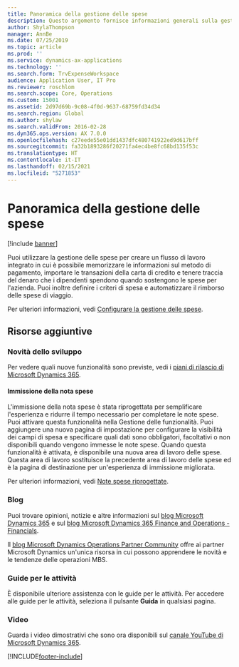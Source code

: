 ```yaml
---
title: Panoramica della gestione delle spese
description: Questo argomento fornisce informazioni generali sulla gestione delle spese e i collegamenti a risorse aggiuntive. Puoi utilizzare la gestione delle spese per creare un flusso di lavoro integrato in cui è possibile memorizzare le informazioni sul metodo di pagamento, importare le transazioni della carta di credito e tenere traccia del denaro che i dipendenti spendono quando sostengono le spese per l'azienda.
author: ShylaThompson
manager: AnnBe
ms.date: 07/25/2019
ms.topic: article
ms.prod: ''
ms.service: dynamics-ax-applications
ms.technology: ''
ms.search.form: TrvExpenseWorkspace
audience: Application User, IT Pro
ms.reviewer: roschlom
ms.search.scope: Core, Operations
ms.custom: 15001
ms.assetid: 2d97d69b-9c08-4f0d-9637-68759fd34d34
ms.search.region: Global
ms.author: shylaw
ms.search.validFrom: 2016-02-28
ms.dyn365.ops.version: AX 7.0.0
ms.openlocfilehash: c27eede55e01dd1437dfc480741922ed9d617bff
ms.sourcegitcommit: fa32b1893286f20271fa4ec4be8fc68bd135f53c
ms.translationtype: HT
ms.contentlocale: it-IT
ms.lasthandoff: 02/15/2021
ms.locfileid: "5271853"
---
```

# <a name="expense-management-overview"></a>Panoramica della gestione delle spese

[!include [banner](../includes/banner.md)]

Puoi utilizzare la gestione delle spese per creare un flusso di lavoro integrato in cui è possibile memorizzare le informazioni sul metodo di pagamento, importare le transazioni della carta di credito e tenere traccia del denaro che i dipendenti spendono quando sostengono le spese per l'azienda. Puoi inoltre definire i criteri di spesa e automatizzare il rimborso delle spese di viaggio.

Per ulteriori informazioni, vedi [Configurare la gestione delle spese](plan-expense-management.md).

## <a name="additional-resources"></a>Risorse aggiuntive

### <a name="whats-new-and-in-development"></a>Novità dello sviluppo

Per vedere quali nuove funzionalità sono previste, vedi i [piani di rilascio di Microsoft Dynamics 365](https://go.microsoft.com/fwlink/?linkid=2010158).

#### <a name="expense-report-entry"></a>Immissione della nota spese

L'immissione della nota spese è stata riprogettata per semplificare l'esperienza e ridurre il tempo necessario per completare le note spese. Puoi attivare questa funzionalità nella Gestione delle funzionalità. Puoi aggiungere una nuova pagina di impostazione per configurare la visibilità dei campi di spesa e specificare quali dati sono obbligatori, facoltativi o non disponibili quando vengono immesse le note spese. Quando questa funzionalità è attivata, è disponibile una nuova area di lavoro delle spese. Questa area di lavoro sostituisce la precedente area di lavoro delle spese ed è la pagina di destinazione per un'esperienza di immissione migliorata.

Per ulteriori informazioni, vedi [Note spese riprogettate](ExpenseWorkspaceNew.md).

### <a name="blogs"></a>Blog

Puoi trovare opinioni, notizie e altre informazioni sul [blog Microsoft Dynamics 365](https://community.dynamics.com/b/msftdynamicsblog?c=Enterprise) e sul [blog Microsoft Dynamics 365 Finance and Operations - Financials](https://community.dynamics.com/365/financeandoperations/b/financials).

Il [blog Microsoft Dynamics Operations Partner Community](https://community.dynamics.com/partner/b/operationspartnercommunityblog) offre ai partner Microsoft Dynamics un'unica risorsa in cui possono apprendere le novità e le tendenze delle operazioni MBS.

### <a name="task-guides"></a>Guide per le attività

È disponibile ulteriore assistenza con le guide per le attività. Per accedere alle guide per le attività, seleziona il pulsante **Guida** in qualsiasi pagina.

### <a name="videos"></a>Video

Guarda i video dimostrativi che sono ora disponibili sul [canale YouTube di Microsoft Dynamics 365](https://www.youtube.com/channel/UCJGCg4rB3QSs8y_1FquelBQ).


[!INCLUDE[footer-include](../includes/footer-banner.md)]